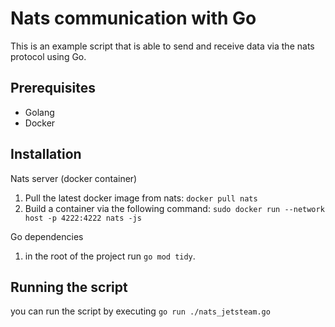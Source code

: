 # Nats communication with Go
This is an example script that is able to send and receive data via the nats protocol using Go.


## Prerequisites

- Golang
- Docker

## Installation

Nats server (docker container)
1. Pull the latest docker image from nats: ```docker pull nats```
2. Build a container via the following command: ```sudo docker run --network host -p 4222:4222 nats -js```

Go dependencies
1. in the root of the project run ```go mod tidy```.

## Running the script

you can run the script by executing ```go run ./nats_jetsteam.go```